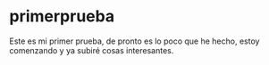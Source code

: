 # primerprueba
Este es mi primer prueba, de pronto es lo poco que he hecho, estoy comenzando y ya subiré cosas interesantes.
